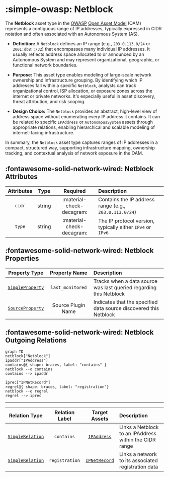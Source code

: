# :simple-owasp: Netblock

The **Netblock** asset type in the [OWASP](https://owasp.org) [Open Asset Model](https://github.com/owasp-amass/open-asset-model) (OAM) represents a contiguous range of IP addresses, typically expressed in CIDR notation and often associated with an Autonomous System (AS).

- **Definition:** A `Netblock` defines an IP range (e.g., `203.0.113.0/24` or `2001:db8::/32`) that encompasses many individual IP addresses. It usually reflects address space allocated to or announced by an Autonomous System and may represent organizational, geographic, or functional network boundaries.

- **Purpose:** This asset type enables modeling of large-scale network ownership and infrastructure grouping. By identifying which IP addresses fall within a specific `Netblock`, analysts can track organizational control, ISP allocation, or exposure zones across the internet or private networks. It's especially useful in asset discovery, threat attribution, and risk scoping.

- **Design Choice:** The `Netblock` provides an abstract, high-level view of address space without enumerating every IP address it contains. It can be related to specific `IPAddress` or `AutonomousSystem` assets through appropriate relations, enabling hierarchical and scalable modeling of internet-facing infrastructure.

In summary, the `Netblock` asset type captures ranges of IP addresses in a compact, structured way, supporting infrastructure mapping, ownership tracking, and contextual analysis of network exposure in the OAM.

## :fontawesome-solid-network-wired: Netblock Attributes

| Attributes       | Type      | Required   | Description  |
| :--------------: | :-------: | :--------: | :----------- |
| `cidr` | string | :material-check-decagram: | Contains the IP address range (e.g., `203.0.113.0/24`) |
| `type` | string | :material-check-decagram: | The IP protocol version, typically either `IPv4` or `IPv6` |

## :fontawesome-solid-network-wired: Netblock Properties

| Property Type       | Property Name       | Description   |
| :-----------------: | :-----------------: | :------------ |
| [`SimpleProperty`](../properties/simple_property.md) | `last_monitored` | Tracks when a data source was last queried regarding this Netblock |
| [`SourceProperty`](../properties/source_property.md) | Source Plugin Name | Indicates that the specified data source discovered this Netblock |

## :fontawesome-solid-network-wired: Netblock Outgoing Relations

```mermaid
graph TD
netblock["Netblock"]
ipaddr["IPAddress"]
contains@{ shape: braces, label: "contains" }
netblock --o contains
contains --> ipaddr

iprec["IPNetRecord"]
regrel@{ shape: braces, label: "registration"}
netblock --o regrel
regrel --> iprec
```

---

| Relation Type       | Relation Label     | Target Assets    | Description   |
| :-----------------: | :----------------: | :--------------: | :------------ |
| [`SimpleRelation`](../relations/simple_relation.md) | `contains` | [`IPAddress`](./ip_address.md) | Links a Netblock to an IPAddress within the CIDR range |
| [`SimpleRelation`](../relations/simple_relation.md) | `registration` | [`IPNetRecord`](./ipnet_record.md) | Links a network to its associated registration data |

